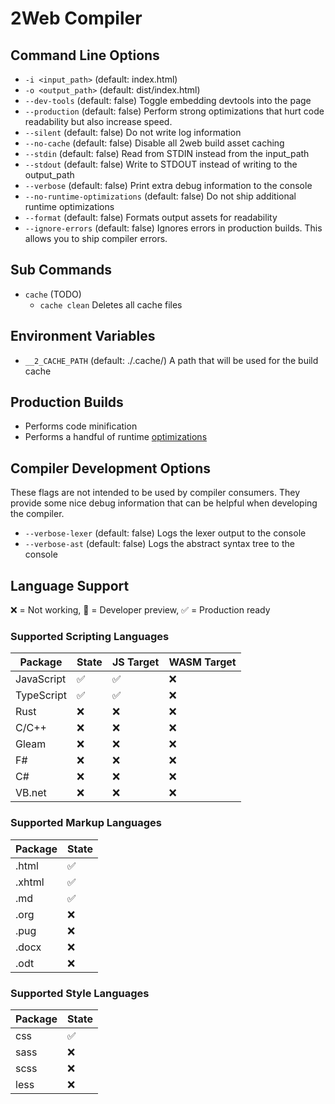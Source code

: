 # 2Web Compiler

## Command Line Options

- `-i <input_path>` (default: index.html)
- `-o <output_path>` (default: dist/index.html)
- `--dev-tools` (default: false) Toggle embedding devtools into the page
- `--production` (default: false) Perform strong optimizations that hurt code readability but also increase speed.
- `--silent` (default: false) Do not write log information
- `--no-cache` (default: false) Disable all 2web build asset caching
- `--stdin` (default: false) Read from STDIN instead from the input_path
- `--stdout` (default: false) Write to STDOUT instead of writing to the output_path
- `--verbose` (default: false) Print extra debug information to the console
- `--no-runtime-optimizations` (default: false) Do not ship additional runtime optimizations
- `--format` (default: false) Formats output assets for readability
- `--ignore-errors` (default: false) Ignores errors in production builds. This allows you to ship compiler errors.

## Sub Commands

- `cache` (TODO)
  - `cache clean` Deletes all cache files

## Environment Variables

- `__2_CACHE_PATH` (default: ./.cache/) A path that will be used for the build cache

## Production Builds

- Performs code minification
- Performs a handful of runtime [optimizations](../docs/README.md)

## Compiler Development Options

These flags are not intended to be used by compiler consumers.
They provide some nice debug information that can be helpful when developing the
compiler.

- `--verbose-lexer` (default: false) Logs the lexer output to the console
- `--verbose-ast` (default: false) Logs the abstract syntax tree to the console

## Language Support

❌ = Not working, 🔧 = Developer preview, ✅ = Production ready

### Supported Scripting Languages

| Package    | State | JS Target | WASM Target |
| ---------- | ----- | --------- | ----------- |
| JavaScript | ✅     | ✅         | ❌           |
| TypeScript | ✅     | ✅         | ❌           |
| Rust       | ❌     | ❌         | ❌           |
| C/C++      | ❌     | ❌         | ❌           |
| Gleam      | ❌     | ❌         | ❌           |
| F#         | ❌     | ❌         | ❌           |
| C#         | ❌     | ❌         | ❌           |
| VB.net     | ❌     | ❌         | ❌           |

### Supported Markup Languages

| Package | State |
| ------- | ----- |
| .html   | ✅     |
| .xhtml  | ✅     |
| .md     | ✅     |
| .org    | ❌     |
| .pug    | ❌     |
| .docx   | ❌     |
| .odt    | ❌     |

### Supported Style Languages

| Package | State |
| ------- | ----- |
| css     | ✅     |
| sass    | ❌     |
| scss    | ❌     |
| less    | ❌     |
